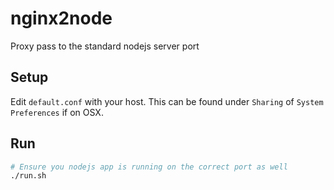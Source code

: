 # nginx2node
Proxy pass to the standard nodejs server port

## Setup

Edit `default.conf` with your host.  This can be found under `Sharing` of `System Preferences` if on OSX.

## Run

```bash
# Ensure you nodejs app is running on the correct port as well
./run.sh
```
